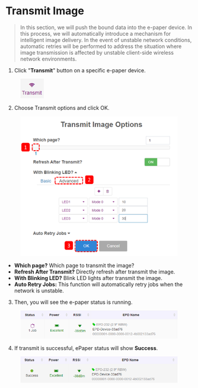 # Transmit Image

> In this section, we will push the bound data into the e-paper device. In this process, we will automatically introduce a mechanism for intelligent image delivery. In the event of unstable network conditions, automatic retries will be performed to address the situation where image transmission is affected by unstable client-side wireless network environments.

1. Click "**Transmit**" button on a specific e-paper device.

<figure><img src="../../../.gitbook/assets/image (152).png" alt=""><figcaption></figcaption></figure>

2. Choose Transmit options and click OK.

<figure><img src="../../../.gitbook/assets/image (276).png" alt=""><figcaption></figcaption></figure>

* **Which page?** Which page to transmit the image?
* **Refresh After Transmit?** Directly refresh after transmit the image.
* **With Blinking LED?** Blink LED lights after transmit the image.
* **Auto Retry Jobs:** This function will automatically retry jobs when the network is unstable.

3. Then, you will see the e-paper status is running.

<figure><img src="../../../.gitbook/assets/image (154).png" alt=""><figcaption></figcaption></figure>

4. If transmit is successful, ePaper status will show **Success**.

<figure><img src="../../../.gitbook/assets/image (262).png" alt=""><figcaption></figcaption></figure>
